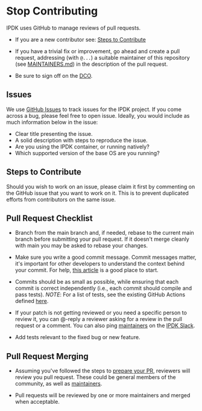 # Stop Contributing

IPDK uses GitHub to manage reviews of pull requests.

* If you are a new contributor see: [Steps to Contribute](#steps-to-contribute)

* If you have a trivial fix or improvement, go ahead and create a pull request,
  addressing (with `@...`) a suitable maintainer of this repository (see
  [MAINTAINERS.md](MAINTAINERS.md)) in the description of the pull request.

* Be sure to sign off on the [DCO](https://github.com/probot/dco#how-it-works).

## Issues

We use [GitHub Issues](https://github.com/ipdk-io/ipdk/issues) to track issues
for the IPDK project. If you come across a bug, please feel free to open issue.
Ideally, you would include as much information below in the issue:

* Clear title presenting the issue.
* A solid description with steps to reproduce the issue.
* Are you using the IPDK container, or running natively?
* Which supported version of the base OS are you running?

## Steps to Contribute

Should you wish to work on an issue, please claim it first by commenting on the
GitHub issue that you want to work on it. This is to prevent duplicated efforts
from contributors on the same issue.

## Pull Request Checklist

* Branch from the main branch and, if needed, rebase to the current main branch
  before submitting your pull request. If it doesn't merge cleanly with main
  you may be asked to rebase your changes.

* Make sure you write a good commit message. Commit messages matter, it's
  important for other developers to understand the context behind your commit.
  For help, [this article](https://cbea.ms/git-commit/) is a good place to
  start.

* Commits should be as small as possible, while ensuring that each commit is
  correct independently (i.e., each commit should compile and pass tests).
  *NOTE*: For a list of tests, see the existing GitHub Actions defined
  [here](https://github.com/ipdk-io/ipdk/blob/main/.github/workflows/makefile.yml).

* If your patch is not getting reviewed or you need a specific person to review
  it, you can @-reply a reviewer asking for a review in the pull request or a
  comment. You can also ping [maintainers](MAINTAINERS.md) on the
  [IPDK Slack](https://join.slack.com/t/ipdkworkspace/shared_invite/zt-xb97bi1d-Q0NY9YC3PYv3LTw~HngVbA).

* Add tests relevant to the fixed bug or new feature.

## Pull Request Merging

* Assuming you've followed the steps to [prepare your PR](#pull-request-checklist),
  reviewers will review you pull request. These could be general members of the
  community, as well as [maintainers](MAINTAINERS.md).

* Pull requests will be reviewed by one or more maintainers and merged when
  acceptable.
